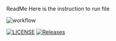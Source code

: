 ReadMe
Here is the instruction to run file

![workflow](https://github.com/<HtetEindraWai11>/<sem>/actions/workflows/main.yml/badge.svg)

[![LICENSE](https://img.shields.io/github/license/<HtetEindraWai11>/sem.svg?style=flat-square)](https://github.com/<HtetEindraWai11>/sem/blob/master/LICENSE)
[![Releases](https://img.shields.io/github/release/<HtetEindraWai11>/sem/all.svg?style=flat-square)](https://github.com/<HtetEindraWai11>/sem/releases)